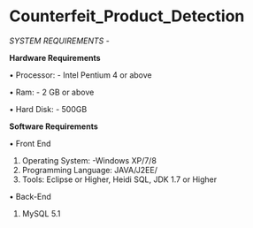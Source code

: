 # Counterfeit_Product_Detection
*SYSTEM REQUIREMENTS* -

**Hardware Requirements**

• Processor: - Intel Pentium 4 or above

• Ram: - 2 GB or above

• Hard Disk: - 500GB

**Software Requirements**

• Front End
1. Operating System: -Windows XP/7/8
2. Programming Language: JAVA/J2EE/
3. Tools: Eclipse or Higher, Heidi SQL, JDK 1.7 or Higher

• Back-End
1. MySQL 5.1


